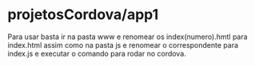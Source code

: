 # projetosCordova/app1

Para usar basta ir na pasta www e renomear os index(numero).hmtl para index.html assim como na pasta js e renomear o correspondente para index.js e executar o comando para rodar no cordova.



